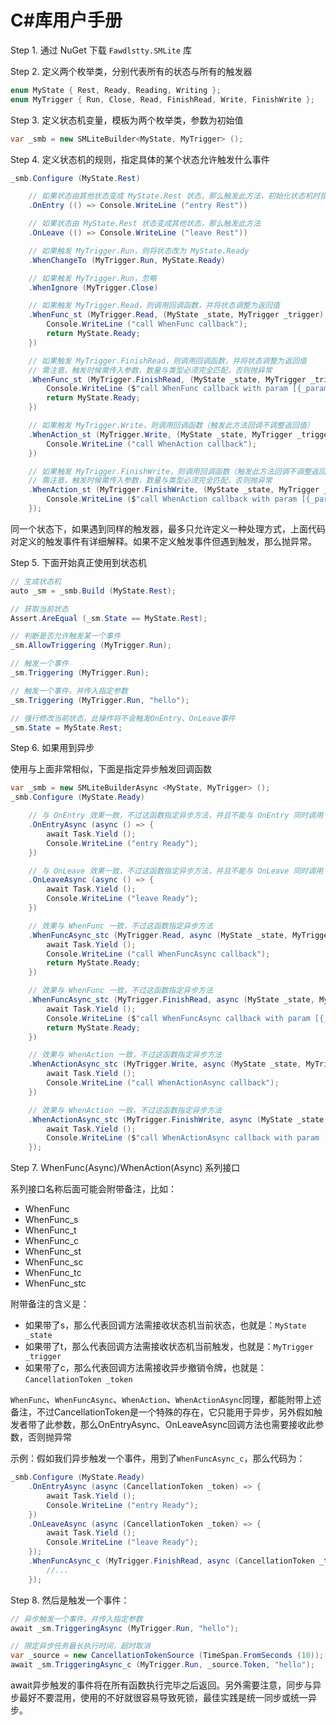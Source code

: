 # C#库用户手册

Step 1. 通过 NuGet 下载 `Fawdlstty.SMLite` 库

Step 2. 定义两个枚举类，分别代表所有的状态与所有的触发器

```csharp
enum MyState { Rest, Ready, Reading, Writing };
enum MyTrigger { Run, Close, Read, FinishRead, Write, FinishWrite };
```

Step 3. 定义状态机变量，模板为两个枚举类，参数为初始值

```csharp
var _smb = new SMLiteBuilder<MyState, MyTrigger> ();
```

Step 4. 定义状态机的规则，指定具体的某个状态允许触发什么事件

```csharp
_smb.Configure (MyState.Rest)

    // 如果状态由其他状态变成 MyState.Rest 状态，那么触发此方法，初始化状态机时指定的初始值不触发此方法
    .OnEntry (() => Console.WriteLine ("entry Rest"))

    // 如果状态由 MyState.Rest 状态变成其他状态，那么触发此方法
    .OnLeave (() => Console.WriteLine ("leave Rest"))

    // 如果触发 MyTrigger.Run，则将状态改为 MyState.Ready
    .WhenChangeTo (MyTrigger.Run, MyState.Ready)

    // 如果触发 MyTrigger.Run，忽略
    .WhenIgnore (MyTrigger.Close)

    // 如果触发 MyTrigger.Read，则调用回调函数，并将状态调整为返回值
    .WhenFunc_st (MyTrigger.Read, (MyState _state, MyTrigger _trigger) => {
        Console.WriteLine ("call WhenFunc callback");
        return MyState.Ready;
    })

    // 如果触发 MyTrigger.FinishRead，则调用回调函数，并将状态调整为返回值
    // 需注意，触发时候需传入参数，数量与类型必须完全匹配，否则抛异常
    .WhenFunc_st (MyTrigger.FinishRead, (MyState _state, MyTrigger _trigger, string _param) => {
        Console.WriteLine ($"call WhenFunc callback with param [{_param}]");
        return MyState.Ready;
    })

    // 如果触发 MyTrigger.Write，则调用回调函数（触发此方法回调不调整返回值）
    .WhenAction_st (MyTrigger.Write, (MyState _state, MyTrigger _trigger) => {
        Console.WriteLine ("call WhenAction callback");
    })

    // 如果触发 MyTrigger.FinishWrite，则调用回调函数（触发此方法回调不调整返回值）
    // 需注意，触发时候需传入参数，数量与类型必须完全匹配，否则抛异常
    .WhenAction_st (MyTrigger.FinishWrite, (MyState _state, MyTrigger _trigger, string _param) => {
        Console.WriteLine ($"call WhenAction callback with param [{_param}]");
    });
```

同一个状态下，如果遇到同样的触发器，最多只允许定义一种处理方式，上面代码对定义的触发事件有详细解释。如果不定义触发事件但遇到触发，那么抛异常。

Step 5. 下面开始真正使用到状态机

```csharp
// 生成状态机
auto _sm = _smb.Build (MyState.Rest);

// 获取当前状态
Assert.AreEqual (_sm.State == MyState.Rest);

// 判断是否允许触发某一个事件
_sm.AllowTriggering (MyTrigger.Run);

// 触发一个事件
_sm.Triggering (MyTrigger.Run);

// 触发一个事件，并传入指定参数
_sm.Triggering (MyTrigger.Run, "hello");

// 强行修改当前状态，此操作将不会触发OnEntry、OnLeave事件
_sm.State = MyState.Rest;
```

Step 6. 如果用到异步

使用与上面非常相似，下面是指定异步触发回调函数

```csharp
var _smb = new SMLiteBuilderAsync <MyState, MyTrigger> ();
_smb.Configure (MyState.Ready)

    // 与 OnEntry 效果一致，不过这函数指定异步方法，并且不能与 OnEntry 同时调用
    .OnEntryAsync (async () => {
        await Task.Yield ();
        Console.WriteLine ("entry Ready");
    })

    // 与 OnLeave 效果一致，不过这函数指定异步方法，并且不能与 OnLeave 同时调用
    .OnLeaveAsync (async () => {
        await Task.Yield ();
        Console.WriteLine ("leave Ready");
    })

    // 效果与 WhenFunc 一致，不过这函数指定异步方法
    .WhenFuncAsync_stc (MyTrigger.Read, async (MyState _state, MyTrigger _trigger, CancellationToken _token) => {
        await Task.Yield ();
        Console.WriteLine ("call WhenFuncAsync callback");
        return MyState.Ready;
    })

    // 效果与 WhenFunc 一致，不过这函数指定异步方法
    .WhenFuncAsync_stc (MyTrigger.FinishRead, async (MyState _state, MyTrigger _trigger, CancellationToken _token, string _param) => {
        await Task.Yield ();
        Console.WriteLine ($"call WhenFuncAsync callback with param [{_param}]");
        return MyState.Ready;
    })

    // 效果与 WhenAction 一致，不过这函数指定异步方法
    .WhenActionAsync_stc (MyTrigger.Write, async (MyState _state, MyTrigger _trigger, CancellationToken _token) => {
        await Task.Yield ();
        Console.WriteLine ("call WhenActionAsync callback");
    })

    // 效果与 WhenAction 一致，不过这函数指定异步方法
    .WhenActionAsync_stc (MyTrigger.FinishWrite, async (MyState _state, MyTrigger _trigger, CancellationToken _token, string _param) => {
        await Task.Yield ();
        Console.WriteLine ($"call WhenActionAsync callback with param [{_param}]");
    });
```

Step 7. WhenFunc(Async)/WhenAction(Async) 系列接口

系列接口名称后面可能会附带备注，比如：

- WhenFunc
- WhenFunc_s
- WhenFunc_t
- WhenFunc_c
- WhenFunc_st
- WhenFunc_sc
- WhenFunc_tc
- WhenFunc_stc

附带备注的含义是：

- 如果带了s，那么代表回调方法需接收状态机当前状态，也就是：`MyState _state`
- 如果带了t，那么代表回调方法需接收状态机当前触发，也就是：`MyTrigger _trigger`
- 如果带了c，那么代表回调方法需接收异步撤销令牌，也就是：`CancellationToken _token`

`WhenFunc`、`WhenFuncAsync`、`WhenAction`、`WhenActionAsync`同理，都能附带上述备注，不过CancellationToken是一个特殊的存在，它只能用于异步，另外假如触发者带了此参数，那么OnEntryAsync、OnLeaveAsync回调方法也需要接收此参数，否则抛异常

示例：假如我们异步触发一个事件，用到了`WhenFuncAsync_c`，那么代码为：

```csharp
_smb.Configure (MyState.Ready)
    .OnEntryAsync (async (CancellationToken _token) => {
        await Task.Yield ();
        Console.WriteLine ("entry Ready");
    })
    .OnLeaveAsync (async (CancellationToken _token) => {
        await Task.Yield ();
        Console.WriteLine ("leave Ready");
    });
    .WhenFuncAsync_c (MyTrigger.FinishRead, async (CancellationToken _token, string _param) => {
        //...
    });
```

Step 8. 然后是触发一个事件：

```csharp
// 异步触发一个事件，并传入指定参数
await _sm.TriggeringAsync (MyTrigger.Run, "hello");

// 限定异步任务最长执行时间，超时取消
var _source = new CancellationTokenSource (TimeSpan.FromSeconds (10));
await _sm.TriggeringAsync_c (MyTrigger.Run, _source.Token, "hello");
```

await异步触发的事件将在所有函数执行完毕之后返回。另外需要注意，同步与异步最好不要混用，使用的不好就很容易导致死锁，最佳实践是统一同步或统一异步。
